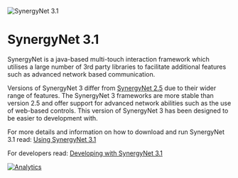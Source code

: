 ![SynergyNet 3.1](https://raw.githubusercontent.com/wiki/synergynet/synergynet3/synergynet3_preview_full.png)

# SynergyNet 3.1

SynergyNet is a java-based multi-touch interaction framework which utilises a large number of 3rd party libraries to facilitate additional features such as advanced network based communication.

Versions of SynergyNet 3 differ from [SynergyNet 2.5](https://github.com/synergynet/synergynet2.5) due to their wider range of features.  The SynergyNet 3 frameworks are more stable than version 2.5 and offer support for advanced network abilities such as the use of web-based controls.  This version of SynergyNet 3 has been designed to be easier to development with.

For more details and information on how to download and run SynergyNet 3.1 read: [Using SynergyNet 3.1](https://github.com/synergynet/synergynet3.1/wiki/Running-SynergyNet-3.1)

For developers read:  [Developing with SynergyNet 3.1](https://github.com/synergynet/synergynet3.1/wiki/Developing-with-SynergyNet-3.1)

[![Analytics](https://ga-beacon.appspot.com/UA-29400586-7/synergyvew?pixel)](https://github.com/igrigorik/ga-beacon)
